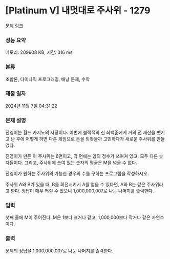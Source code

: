 # [Platinum V] 내멋대로 주사위 - 1279 

[문제 링크](https://www.acmicpc.net/problem/1279) 

### 성능 요약

메모리: 209908 KB, 시간: 316 ms

### 분류

조합론, 다이나믹 프로그래밍, 배낭 문제, 수학

### 제출 일자

2024년 11월 7일 04:31:22

### 문제 설명

<p>진영이는 월드 카지노의 사장이다. 이번에 블랙잭의 신 최백준에게 거의 전 재산을 뺏기고 난 후에 어떻게 하면 다른 게임으로 돈을 되찾을까 고민하다가 새로운 주사위를 만들었다.</p>

<p>진영이가 만든 이 주사위는 6면이고, 각 면에는 양의 정수가 쓰여져 있고, 모두 다른 숫자들이다. 그리고, 주사위에 쓰여 있는 숫자의 평균은 M을 넘을 수 없다.</p>

<p>진영이가 원하는 주사위의 가능한 경우의 수를 구하는 프로그램을 작성하시오.</p>

<p>주사위 A와 B가 있을 때, B를 회전시켜서 A를 얻을 수 있다면, A와 B는 같은 주사위라고 한다. 정답이 매우 커질 수 있으니 1,000,000,007로 나눈 나머지를 출력한다.</p>

### 입력 

 <p>첫째 줄에 M이 주어진다. M은 1보다 크거나 같고, 1,000,000보다 작거나 같은 자연수이다.</p>

### 출력 

 <p>문제의 정답을 1,000,000,007로 나눈 나머지를 출력한다.</p>

